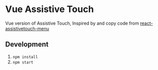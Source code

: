 # Vue Assistive Touch

Vue version of Assistive Touch, Inspired by and copy code from [react-assistivetouch-menu](https://github.com/abhishekkhandait/react-assistivetouch-menu)

## Development

1. `npm install`
2. `npm start`